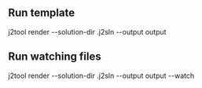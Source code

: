 ## Run template

j2tool render --solution-dir .j2sln --output output

## Run watching files

j2tool render --solution-dir .j2sln --output output --watch
